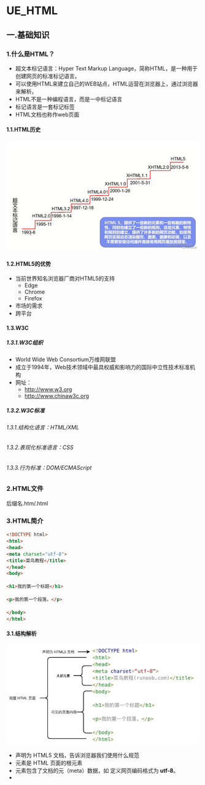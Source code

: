 # UE_HTML

## 一.基础知识

### 1.什么是HTML？

- 超文本标记语言：Hyper Text Markup Language，简称HTML，是一种用于创建网页的标准标记语言。
- 可以使用HTML来建立自己的WEB站点，HTML运营在浏览器上，通过浏览器来解析。
- HTML不是一种编程语言，而是一中标记语言
- 标记语言是一套标记标签
- HTML文档也称作web页面

#### 1.1.HTML历史

![image-20220915101713397](../../imgs/image-20220915101713397.png)

#### 1.2.HTML5的优势

- 当前世界知名浏览器厂商对HTML5的支持
  - Edge
  - Chrome
  - Firefox
- 市场的需求
- 跨平台

#### 1.3.W3C

##### 1.3.1.W3C组织

- World Wide Web Consortium万维网联盟
- 成立于1994年，Web技术领域中最具权威和影响力的国际中立性技术标准机构
- 网址：
  - http://www.w3.org
  - http://www.chinaw3c.org

##### 1.3.2.W3C标准

###### 1.3.1.结构化语言：HTML/XML

###### 1.3.2.表现化标准语言：CSS

###### 1.3.3.行为标准：DOM/ECMAScript

### 2.HTML文件

后缀名.htm/.html

### 3.HTML简介

```html
<!DOCTYPE html>
<html>
<head>
<meta charset="utf-8">
<title>菜鸟教程</title>
</head>
<body>
 
<h1>我的第一个标题</h1>
 
<p>我的第一个段落。</p>
 
</body>
</html>
```

#### 3.1.结构解析

![image-20220909155713393](../../imgs/image-20220909155713393.png)

- **<!DOCTYPE html>** 声明为 HTML5 文档，告诉浏览器我们使用什么规范
- **<html>** 元素是 HTML 页面的根元素
- **<head>** 元素包含了文档的元（meta）数据，如 **<meta charset="utf-8">** 定义网页编码格式为 **utf-8**。
- **<title>** 元素描述了文档的标题
- **<body>** 元素包含了可见的页面内容
- **<h1>** 元素定义一个大标题
- **<p>** 元素定义一个段落

#### 3.2.HTML版本

| 版本      | 发布时间 |
| :-------- | :------- |
| HTML      | 1991     |
| HTML+     | 1993     |
| HTML 2.0  | 1995     |
| HTML 3.2  | 1997     |
| HTML 4.01 | 1999     |
| XHTML 1.0 | 2000     |
| HTML5     | 2012     |
| XHTML5    | 2013     |

### 4.HTML编辑器

#### 4.1.VSCode

#### 4.2.WebStorm

#### 4.3.IDEA

#### 4.4.记事本···

### 5.HTML基础

#### 5.1.HTML元素

##### 5.1.1.元素语法

1. Html元素以开始标签起始，以结束标签终止
2. 元素内容是开始标签与结束标签之间的内容
3. 大多数HTML元素拥有属性
4. html标签对大小不敏感

##### 5.1.2.元素属性

- html元素可以设置属性
- 属性可以在元素中添加附件信息
- 属性一般描述于开始标签
- 属性总是以名称/值对的形式出现
- 属性和属性值对大小写不敏感

属性参考手册：

链接：[HTML 全局属性 | 菜鸟教程 (runoob.com)](https://www.runoob.com/tags/ref-standardattributes.html)

适用于大多数Html元素的属性：

| 属性  | 描述                                                         |
| :---- | :----------------------------------------------------------- |
| class | 为html元素定义一个或多个类名（classname）(类名从样式文件引入) |
| id    | 定义元素的唯一id                                             |
| style | 规定元素的行内样式（inline style）                           |
| title | 描述了元素的额外信息 (作为工具条使用)                        |

##### 5.1.3.元素

Html标签手册：[HTML 标签列表(字母排序) | 菜鸟教程 (runoob.com)](https://www.runoob.com/tags/html-reference.html)

#### 5.2.HTML标签

##### 5.2.1.标题

```html
<h1>一级标题</h1>
<h2>二级标题</h2>
<h3>三级标题</h3>
<h4>四级标题</h4>
<h5>五级标题</h5>
<h6>六级标题</h6>
```

<img src="../../imgs/image-20220915105318664.png" alt="image-20220915105318664" style="zoom:50%;" />

##### 5.2.2.段落

段落：paragraph

```html
<p>段落标签</p>
```

##### 5.2.3.分割线

```html
<hr/>
```

![image-20220915110126126](../../imgs/image-20220915110126126.png)

##### 5.2.4.换行

![image-20220915110301478](../../imgs/image-20220915110301478.png)

##### 5.2.5.版权

```html
<copy>&copy;归我所有</copy>
```

![image-20220915110621258](../../imgs/image-20220915110621258.png)

##### 5.2.6.链接

```html
<a href="http://www.baidu.com">点击我，跳转百度</a>
```

![image-20220915111026539](../../imgs/image-20220915111026539.png)

###### 5.2.6.1.传统超链接

###### 5.2.6.2.锚链接

```html
<p>
    <a href="top">到顶了</a>
</p>
```

```html
<p>锚链接</p>
<a href="#top">去到顶端</a>
```

###### 5.2.6.3.图片链接

```html
<p>图片链接</p>
<a href="https://www.baidu.com">
    <img src="../resources/imgs/壁纸仓库_20211211%20(834).jpg" alt="图片丢失，请检查" height="100" width="200">
</a>
```

##### 5.2.7.图片

src：图片的路径，可以使用相对路径或者绝对路径

alt：图片丢失之后显示的提示

```html
<p>图片标签</p>
<img src="../resources/imgs/壁纸仓库_20211211%20(834).jpg" alt="图片丢失，请检查" height="20" width="50">
<br>
<img src="../resources/imgs/壁纸仓库_20211211%20.jpg"      alt="图片丢失，请检查" height="20" width="50">
```

![image-20220915111547064](../../imgs/image-20220915111547064.png)

##### 5.2.8.视频

autoplay：自动播放

```html
<video src="../resources/videos/9ee2cd9b57a2c84aa213f8c1c3062889.mp4" autoplay height="10" width="20"></video>
```

##### 5.2.9.音频

autoplay：自动播放

contols：显示控制台

```html
<audio src="../resources/audios/9ee2cd9b57a2c84aa213f8c1c3062889.mp3" autoplay contols></audio>
```

![image-20220915112435808](../../imgs/image-20220915112435808.png)

##### 5.2.10.区块

```html
<div style="background-color: yellow">
    <p>
        <这是一个区块></这是一个区块>
    </p>
</div>
```

![image-20220915113320401](../../imgs/image-20220915113320401.png)

##### 5.2.11.样式

（详解在CSS）

###### 5.2.11.1.样式标签

- 粗体

  ```html
  <p><strong>这是粗体</strong></p>
  ```

- 斜体

  ```html
  <p><em>这是斜体</em></p>
  ```

###### 5.2.11.2.Style标签

```html
<!DOCTYPE html>
<html lang="en">
<head>
    <meta charset="UTF-8">
    <title>标签集合</title>
    <style>
        #secondDiv {
            background-color: red;
        }
    </style>
</head>
<body>
```

##### 5.2.12.脚本

后续详见js笔记

```html
<script>
    document.write("Hello World!")
</script>
```

##### 5.2.13.内联框架

```html
<div>
    <iframe name="hello" frameborder="0" height="400" width="1000">
    </iframe>
    <br>
    <a href="https://www.csdn.net/" target="hello">点击跳转CSDN.net</a>
</div>
```

![image-20220915131239777](../../imgs/image-20220915131239777.png)

##### 5.1.14.万能的input

###### 5.2.14.1.单选

```html
<p>单选框</p>
<input type="radio" value="男" name="sex">男
<input type="radio" value="女" name="sex">女
</p>
```

![image-20220915130130171](../../imgs/image-20220915130130171.png)

###### 5.2.15.2.多选

```html
<p>多选框</p>
<input type="checkbox" value="basketball" name="hobby">篮球
<input type="checkbox" value="football" name="hobby">足球
</p>
```

![image-20220915130430498](../../imgs/image-20220915130430498.png)

###### 5.2.15.3.按钮

###### 5.2.15.4.文本

###### 5.2.15.5.邮箱

###### 5.2.15.6.手机号

###### 5.2.15.7.提交

###### 5.2.15.8.清空

##### 5.2.16.列表

###### 5.2.16.1.有序列表

```html
<p>有序列表</p>
<ol>
    <li>中国</li>
    <li>美国</li>
    <li>俄罗斯</li>
    <li>韩国</li>
</ol>
```

![image-20220915125622460](../../imgs/image-20220915125622460.png)

###### 5.2.16.1.无须列表

<p>有序列表</p>
<ul>
    <li>中国</li>
    <li>美国</li>
    <li>俄罗斯</li>
    <li>韩国</li>
</ul>

![image-20220915125732513](../../imgs/image-20220915125732513.png)

###### 5.2.16.1.自定义列表

##### 5.2.17.特殊符号

```html
<p>特殊符号</p>
<p>&hearts;</p>
<p>&nbsp;&nbsp;&nbsp;&nbsp;</p>
<p>&gt;</p>
<p>&lt;</p>
<p>&le;</p>
<p>&ge;</p>
```

<img src="../../imgs/image-20220915125605357.png" alt="image-20220915125605357" style="zoom:50%;" />

##### 5.2.18.表单

5.2.18.1.表单组成

5.2.18.2.表单提交

5.2.18.3.表单应用

#### 5.3.进阶1.0

##### 5.3.1.行级元素/块级元素

##### 5.3.2.正则校验

## 二.进阶2.X

### 1.SEO

























